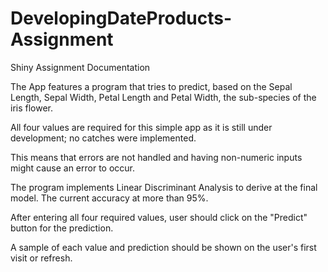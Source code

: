 # DevelopingDateProducts-Assignment
Shiny Assignment Documentation

The App features a program that tries to predict, based on the Sepal Length, Sepal Width, Petal Length and Petal Width, the sub-species of the iris flower.

All four values are required for this simple app as it is still under development; no catches were implemented.

This means that errors are not handled and having non-numeric inputs might cause an error to occur. 

The program implements Linear Discriminant Analysis to derive at the final model. The current accuracy at more than 95%.

After entering all four required values, user should click on the "Predict" button for the prediction. 

A sample of each value and prediction should be shown on the user's first visit or refresh.
